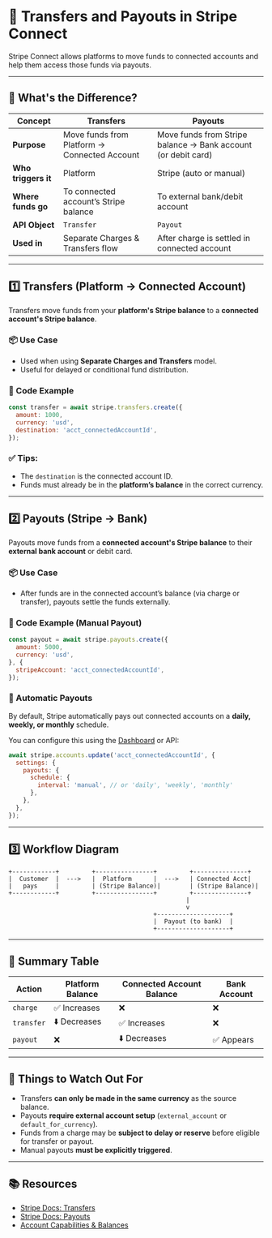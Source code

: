 # 💸 Transfers and Payouts in Stripe Connect

Stripe Connect allows platforms to move funds to connected accounts and help them access those funds via payouts.

---

## 🔁 What's the Difference?

| Concept   | Transfers | Payouts |
|-----------|-----------|---------|
| **Purpose** | Move funds from Platform → Connected Account | Move funds from Stripe balance → Bank account (or debit card) |
| **Who triggers it** | Platform | Stripe (auto or manual) |
| **Where funds go** | To connected account’s Stripe balance | To external bank/debit account |
| **API Object** | `Transfer` | `Payout` |
| **Used in** | Separate Charges & Transfers flow | After charge is settled in connected account |

---

## 1️⃣ Transfers (Platform → Connected Account)

Transfers move funds from your **platform's Stripe balance** to a **connected account's Stripe balance**.

### 📦 Use Case
- Used when using **Separate Charges and Transfers** model.
- Useful for delayed or conditional fund distribution.

### 🧾 Code Example

```js
const transfer = await stripe.transfers.create({
  amount: 1000,
  currency: 'usd',
  destination: 'acct_connectedAccountId',
});
````

### ✅ Tips:

* The `destination` is the connected account ID.
* Funds must already be in the **platform’s balance** in the correct currency.

---

## 2️⃣ Payouts (Stripe → Bank)

Payouts move funds from a **connected account's Stripe balance** to their **external bank account** or debit card.

### 📦 Use Case

* After funds are in the connected account’s balance (via charge or transfer), payouts settle the funds externally.

### 🧾 Code Example (Manual Payout)

```js
const payout = await stripe.payouts.create({
  amount: 5000,
  currency: 'usd',
}, {
  stripeAccount: 'acct_connectedAccountId',
});
```

### 🔁 Automatic Payouts

By default, Stripe automatically pays out connected accounts on a **daily, weekly, or monthly** schedule.

You can configure this using the [Dashboard](https://dashboard.stripe.com) or API:

```js
await stripe.accounts.update('acct_connectedAccountId', {
  settings: {
    payouts: {
      schedule: {
        interval: 'manual', // or 'daily', 'weekly', 'monthly'
      },
    },
  },
});
```

---

## 3️⃣ Workflow Diagram

```
+------------+         +----------------+         +---------------+
|  Customer  |  --->   |  Platform      |  --->   | Connected Acct|
|   pays     |         | (Stripe Balance)|        | (Stripe Balance)|
+------------+         +----------------+         +---------------+
                                                 |
                                                 v
                                        +--------------------+
                                        |  Payout (to bank)  |
                                        +--------------------+
```

---

## 🧮 Summary Table

| Action     | Platform Balance | Connected Account Balance | Bank Account |
| ---------- | ---------------- | ------------------------- | ------------ |
| `charge`   | ✅ Increases      | ❌                         | ❌            |
| `transfer` | ⬇️ Decreases     | ✅ Increases               | ❌            |
| `payout`   | ❌                | ⬇️ Decreases              | ✅ Appears    |

---

## 🛑 Things to Watch Out For

* Transfers **can only be made in the same currency** as the source balance.
* Payouts **require external account setup** (`external_account` or `default_for_currency`).
* Funds from a charge may be **subject to delay or reserve** before eligible for transfer or payout.
* Manual payouts **must be explicitly triggered**.

---

## 📚 Resources

* [Stripe Docs: Transfers](https://stripe.com/docs/connect/separate-charges-and-transfers#transfers)
* [Stripe Docs: Payouts](https://stripe.com/docs/connect/payouts)
* [Account Capabilities & Balances](https://stripe.com/docs/connect/balance)